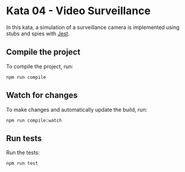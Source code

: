 # Kata 04 - Video Surveillance

In this kata, a simulation of a surveillance camera is implemented using stubs and spies with [Jest](https://jestjs.io).

## Compile the project

To compile the project, run:

```shell
npm run compile
```

## Watch for changes

To make changes and automatically update the build, run:

```shell
npm run compile:watch
```

## Run tests

Run the tests:

```shell
npm run test
```
